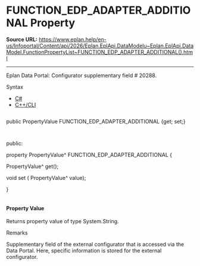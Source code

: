 # FUNCTION_EDP_ADAPTER_ADDITIONAL Property

**Source URL:** https://www.eplan.help/en-us/Infoportal/Content/api/2026/Eplan.EplApi.DataModelu~Eplan.EplApi.DataModel.FunctionPropertyList~FUNCTION_EDP_ADAPTER_ADDITIONAL().html

---

Eplan Data Portal: Configurator supplementary field # 20288.

Syntax

- [C#](#i-syntax-CS)
- [C++/CLI](#i-syntax-CPP2005)

```
```
public PropertyValue FUNCTION_EDP_ADAPTER_ADDITIONAL {get; set;}
```
```

```
```
public:

property PropertyValue^ FUNCTION_EDP_ADAPTER_ADDITIONAL {

   PropertyValue^ get();

   void set (    PropertyValue^ value);

}
```
```

#### Property Value

Returns property value of type System.String.

Remarks

Supplementary field of the external configurator that is accessed via the Data Portal. Here, specific information is stored for the external configurator.
